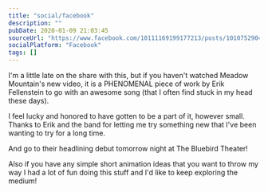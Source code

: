 ```yaml
---
title: "social/facebook"
description: ""
pubDate: 2020-01-09 21:03:45
sourceUrl: "https://www.facebook.com/10111169199177213/posts/10107529044920523"
socialPlatform: "Facebook"
tags: []
---
```


I'm a little late on the share with this, but if you haven't watched Meadow Mountain's new video, it is a PHENOMENAL piece of work by Erik Fellenstein to go with an awesome song (that I often find stuck in my head these days).

I feel lucky and honored to have gotten to be a part of it, however small. Thanks to Erik and the band for letting me try something new that I've been wanting to try for a long time.

And go to their headlining debut tomorrow night at The Bluebird Theater!

Also if you have any simple short animation ideas that you want to throw my way I had a lot of fun doing this stuff and I'd like to keep exploring the medium!
